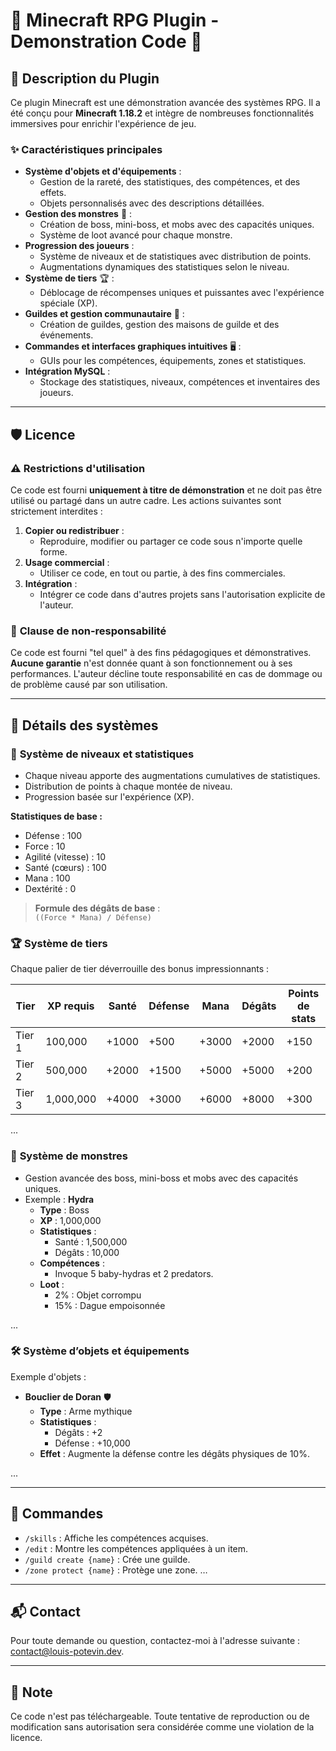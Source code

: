 
# 🌟 **Minecraft RPG Plugin - Demonstration Code** 🌟

## 📖 **Description du Plugin**
Ce plugin Minecraft est une démonstration avancée des systèmes RPG. Il a été conçu pour **Minecraft 1.18.2** et intègre de nombreuses fonctionnalités immersives pour enrichir l'expérience de jeu.

### ✨ **Caractéristiques principales**
- **Système d'objets et d'équipements** :
  - Gestion de la rareté, des statistiques, des compétences, et des effets.
  - Objets personnalisés avec des descriptions détaillées.
- **Gestion des monstres** 🐉 :
  - Création de boss, mini-boss, et mobs avec des capacités uniques.
  - Système de loot avancé pour chaque monstre.
- **Progression des joueurs** :
  - Système de niveaux et de statistiques avec distribution de points.
  - Augmentations dynamiques des statistiques selon le niveau.
- **Système de tiers** 🏆 :
  - Déblocage de récompenses uniques et puissantes avec l'expérience spéciale (XP).
- **Guildes et gestion communautaire** 🏰 :
  - Création de guildes, gestion des maisons de guilde et des événements.
- **Commandes et interfaces graphiques intuitives** 🖥️ :
  - GUIs pour les compétences, équipements, zones et statistiques.
- **Intégration MySQL** :
  - Stockage des statistiques, niveaux, compétences et inventaires des joueurs.

---

## 🛡️ **Licence**

### ⚠️ **Restrictions d'utilisation**
Ce code est fourni **uniquement à titre de démonstration** et ne doit pas être utilisé ou partagé dans un autre cadre. Les actions suivantes sont strictement interdites :

1. **Copier ou redistribuer** :
   - Reproduire, modifier ou partager ce code sous n'importe quelle forme.
2. **Usage commercial** :
   - Utiliser ce code, en tout ou partie, à des fins commerciales.
3. **Intégration** :
   - Intégrer ce code dans d'autres projets sans l'autorisation explicite de l'auteur.

### 🚨 **Clause de non-responsabilité**
Ce code est fourni "tel quel" à des fins pédagogiques et démonstratives. **Aucune garantie** n'est donnée quant à son fonctionnement ou à ses performances. L'auteur décline toute responsabilité en cas de dommage ou de problème causé par son utilisation.

---

## 🔧 **Détails des systèmes**

### 🌟 **Système de niveaux et statistiques**
- Chaque niveau apporte des augmentations cumulatives de statistiques.
- Distribution de points à chaque montée de niveau.
- Progression basée sur l'expérience (XP).

**Statistiques de base :**
- Défense : 100
- Force : 10
- Agilité (vitesse) : 10
- Santé (cœurs) : 100
- Mana : 100
- Dextérité : 0

> **Formule des dégâts de base** :  
> `((Force * Mana) / Défense)`

### 🏆 **Système de tiers**
Chaque palier de tier déverrouille des bonus impressionnants :  

| **Tier** | **XP requis** | **Santé** | **Défense** | **Mana** | **Dégâts** | **Points de stats** |
|----------|---------------|-----------|-------------|----------|------------|---------------------|
| Tier 1   | 100,000       | +1000     | +500         | +3000    | +2000      | +150               |
| Tier 2   | 500,000       | +2000     | +1500        | +5000    | +5000      | +200               |
| Tier 3   | 1,000,000     | +4000     | +3000        | +6000    | +8000      | +300               |
...

### 🐉 **Système de monstres**
- Gestion avancée des boss, mini-boss et mobs avec des capacités uniques.
- Exemple : **Hydra**
  - **Type** : Boss
  - **XP** : 1,000,000
  - **Statistiques** :
    - Santé : 1,500,000
    - Dégâts : 10,000
  - **Compétences** :
    - Invoque 5 baby-hydras et 2 predators.
  - **Loot** :
    - 2% : Objet corrompu
    - 15% : Dague empoisonnée

...

### 🛠️ **Système d’objets et équipements**
Exemple d'objets :  
- **Bouclier de Doran** 🛡️
  - **Type** : Arme mythique
  - **Statistiques** :
    - Dégâts : +2
    - Défense : +10,000
  - **Effet** : Augmente la défense contre les dégâts physiques de 10%.

...

---

## 📜 **Commandes**
- `/skills` : Affiche les compétences acquises.
- `/edit` : Montre les compétences appliquées à un item.
- `/guild create {name}` : Crée une guilde.
- `/zone protect {name}` : Protège une zone.
…

---

## 📬 **Contact**
Pour toute demande ou question, contactez-moi à l'adresse suivante : [contact@louis-potevin.dev](mailto:contact@louis-potevin.dev).

---

## 📌 **Note**
Ce code n'est pas téléchargeable. Toute tentative de reproduction ou de modification sans autorisation sera considérée comme une violation de la licence.
